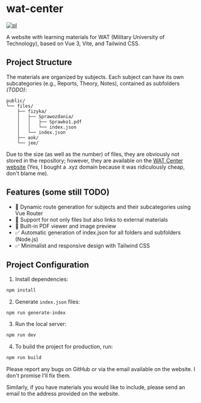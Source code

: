 # wat-center
[![pl](https://img.shields.io/badge/README-PL-red.svg)](https://github.com/tymoteuszkosciuszko/wat-center/blob/main/README.md)

A website with learning materials for WAT (Military University of Technology), based on Vue 3, Vite, and Tailwind CSS.

## Project Structure
The materials are organized by subjects. Each subject can have its own subcategories (e.g., Reports, Theory, Notes), contained as subfolders *(TODO)*:
```
public/
└── files/
    ├── fizyka/
    │   ├── Sprawozdania/
    │   │   ├── Sprawko1.pdf
    │   │   └── index.json
    │   └── index.json
    ├── aok/
    └── jee/
```
Due to the size (as well as the number) of files, they are obviously not stored in the repository; however, they are available on the [WAT Center website](https://wat.21152115.xyz) (Yes, I bought a .xyz domain because it was ridiculously cheap, don't blame me).

## Features (some still TODO)
- 🔄 Dynamic route generation for subjects and their subcategories using Vue Router
- 🔄 Support for not only files but also links to external materials
- 🔄 Built-in PDF viewer and image preview
- ✅ Automatic generation of index.json for all folders and subfolders (Node.js)
- ✅ Minimalist and responsive design with Tailwind CSS

## Project Configuration
1. Install dependencies:
```sh
npm install
```
2. Generate ```index.json``` files:
```shell
npm run generate-index
```
3. Run the local server:
```sh
npm run dev
```
4. To build the project for production, run:
```sh
npm run build
```

Please report any bugs on GitHub or via the email available on the website. I don't promise I'll fix them.

Similarly, if you have materials you would like to include, please send an email to the address provided on the website.